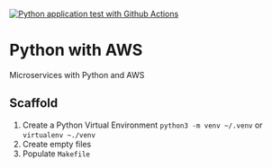 [![Python application test with Github Actions](https://github.com/hasansajedi/pythonandaws/actions/workflows/devops.yml/badge.svg)](https://github.com/hasansajedi/pythonandaws/actions/workflows/devops.yml)

# Python with AWS
Microservices with Python and AWS


## Scaffold

1. Create a Python Virtual Environment `python3 -m venv ~/.venv` or `virtualenv ~./venv`
2. Create empty files
3. Populate `Makefile`
